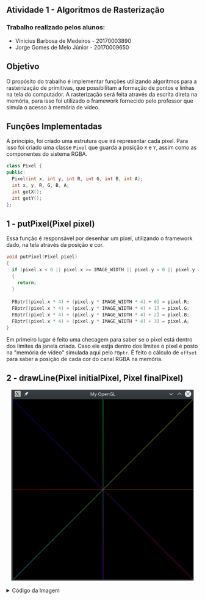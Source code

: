 ## Atividade 1 - Algoritmos de Rasterização

### Trabalho realizado pelos alunos:

- Vinicius Barbosa de Medeiros - 20170003890
- Jorge Gomes de Melo Júnior - 20170009650

## Objetivo

O propósito do trabalho é implementar funções utilizando algoritmos para a rasteirização de primitivas, que possibilitam a formação de pontos e linhas na tela do computador. A rasterização será feita através da escrita direta na memória, para isso foi utilizado o framework fornecido pelo professor que simula o acesso à memória de vídeo.

## Funções Implementadas

A principio, foi criado uma estrutura que irá representar cada pixel. Para isso foi criado uma classe `Pixel` que guarda a posição `X` e `Y`, assim como as componentes do sistema RGBA.

```c++
class Pixel {
public:
  Pixel(int x, int y, int R, int G, int B, int A);
  int x, y, R, G, B, A;
  int getX();
  int getY();
};
```

## 1 - putPixel(Pixel pixel)

Essa função é responsável por desenhar um pixel, utilizando o framework dado, na tela através da posição e cor.

```c++
void putPixel(Pixel pixel)
{
  if (pixel.x < 0 || pixel.x >= IMAGE_WIDTH || pixel.y < 0 || pixel.y >= IMAGE_HEIGHT)
  {
    return;
  }

  FBptr[(pixel.x * 4) + (pixel.y * IMAGE_WIDTH * 4) + 0] = pixel.R;
  FBptr[(pixel.x * 4) + (pixel.y * IMAGE_WIDTH * 4) + 1] = pixel.G;
  FBptr[(pixel.x * 4) + (pixel.y * IMAGE_WIDTH * 4) + 2] = pixel.B;
  FBptr[(pixel.x * 4) + (pixel.y * IMAGE_WIDTH * 4) + 3] = pixel.A;
}
```

Em primeiro lugar é feito uma checagem para saber se o pixel está dentro dos limites da janela criada. Caso ele estja dentro dos limites o pixel é posto na "memória de vídeo" simulada aqui pelo `FBptr`. É feito o cálculo de `offset` para saber a posição de cada cor do canal RGBA na memória.

## 2 - drawLine(Pixel initialPixel, Pixel finalPixel)

<p align="center"> 
<img src="./assets/Screenshot_20190211_221904.png" height="500">
</p>

<details>
<summary> Código da Imagem </summary><p>

    /* Left -> Right Diagonal */
    Pixel initialPixelLeftRightDiagonal(0, 0, 0, 0, 255, 255);
    Pixel finalPixelLeftRightDiagonal(512, 512, 255, 0, 127, 255);
    drawLine(initialPixelLeftRightDiagonal, finalPixelLeftRightDiagonal);

    /* Right-> Left Diagonal */
    Pixel initialPixelRightLeftDiagonal(512, 0, 255, 255, 0, 255);
    Pixel finalPixelRightLeftDiagonal(0, 512, 0, 255, 255, 255);
    drawLine(initialPixelRightLeftDiagonal, finalPixelRightLeftDiagonal);

    /* Center Vertical */
    Pixel initialPixelCenterVertical(255, 0, 0, 255, 0, 255);
    Pixel finalPixelCenterVertical(255, 512, 127, 0, 255, 255);
    drawLine(initialPixelCenterVertical, finalPixelCenterVertical);

    /* Center Horizontal */
    Pixel initialPixelCenterHorizontal(0, 255, 255, 0, 0, 255);
    Pixel finalPixelCenterHorizontal(511, 255, 255, 127, 0, 255);
    drawLine(initialPixelCenterHorizontal, finalPixelCenterHorizontal);

  </p>
</details>
